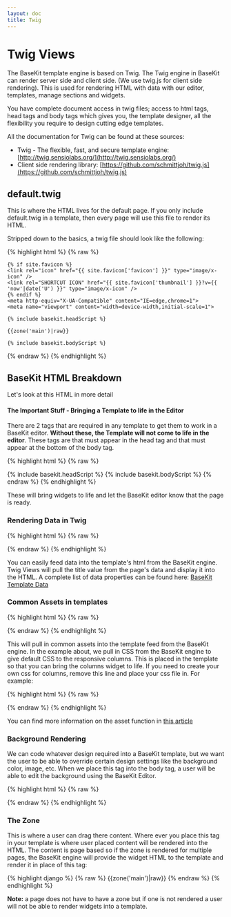 ```yaml
---
layout: doc
title: Twig
---
```


# Twig Views

The BaseKit template engine is based on Twig. The Twig engine in BaseKit can render server side and client side. (We use twig.js for client side rendering). This is used for rendering HTML with data with our editor, templates, manage sections and widgets.

You have complete document access in twig files; access to html tags, head tags and body tags which gives you, the template designer, all the flexibility you require to design cutting edge templates.

All the documentation for Twig can be found at these sources:

* Twig - The flexible, fast, and secure template engine: [http://twig.sensiolabs.org/](http://twig.sensiolabs.org/)
* Client side rendering library: [https://github.com/schmittjoh/twig.js](https://github.com/schmittjoh/twig.js)

## default.twig

This is where the HTML lives for the default page. If you only include default.twig in a template, then every page will use this file to render its HTML.

Stripped down to the basics, a twig file should look like the following:

{% highlight html %}
{% raw %}
<!doctype html>
<html>
  <head>
    <meta charset="utf-8" />
    <title>{{ page.title }}</title>
    <meta name="keywords" content="{{ page.keywords }}" />
    <meta name="description" content="{{ page.description }}" />
    <meta http-equiv="content-language" content="{{ page.seoLang }}" />
  
    {% if site.favicon %}
    <link rel="icon" href="{{ site.favicon['favicon'] }}" type="image/x-icon" />
    <link rel="SHORTCUT ICON" href="{{ site.favicon['thumbnail'] }}?v={{ 'now'|date('U') }}" type="image/x-icon" />
    {% endif %}
    <meta http-equiv="X-UA-Compatible" content="IE=edge,chrome=1">
    <meta name="viewport" content="width=device-width,initial-scale=1">
  
    {% include basekit.headScript %}
  </head>
  <body class="{{ page.backgroundClass }}">
  
    {{zone('main')|raw}}
  
    {% include basekit.bodyScript %}
  </body>
</html>
{% endraw %}
{% endhighlight %}

## BaseKit HTML Breakdown

Let's look at this HTML in more detail

#### The Important Stuff - Bringing a Template to life in the Editor

There are 2 tags that are required in any template to get them to work in a BaseKit editor. **Without these, the Template will not come to life in the editor**. These tags are that must appear in the head tag and that must appear at the bottom of the body tag.

{% highlight html %}
{% raw %}
<!doctype html>
<html>
  <head>
    {% include basekit.headScript %}
  </head>
  <body>
    {% include basekit.bodyScript %}
  </body>
</html>
{% endraw %}
{% endhighlight %}

These will bring widgets to life and let the BaseKit editor know that the page is ready.

### Rendering Data in Twig

{% highlight html %}
{% raw %}
  <title>{{ page.title }}</title>
{% endraw %}
{% endhighlight %}

You can easily feed data into the template's html from the BaseKit engine. Twig Views will pull the title value from the page's data and display it into the HTML. A complete list of data properties can be found here: [BaseKit Template Data](/data/)


### Common Assets in templates

{% highlight html %}
{% raw %}
  <link rel="stylesheet" href="//{/{{env.assetDomain}}/templates/common/responsive-columns.css" />
{% endraw %}
{% endhighlight %}

This will pull in common assets into the template feed from the BaseKit engine. In the example about, we pull in CSS from the BaseKit engine to give default CSS to the responsive columns. This is placed in the template so that you can bring the columns widget to life. If you need to create your own css for columns, remove this line and place your css file in. For example:

{% highlight html %}
{% raw %}
  <link rel="stylesheet" href="{{asset('/css/responsive-columns.css')}}" />
{% endraw %}
{% endhighlight %}

You can find more information on the asset function in [this article](/templating/assets/#asset--image-functions/)

### Background Rendering

We can code whatever design required into a BaseKit template, but we want the user to be able to override certain design settings like the background color, image, etc. When we place this tag into the body tag, a user will be able to edit the background using the BaseKit Editor.

{% highlight html %}
{% raw %}
  <body class="{{ page.backgroundClass }}">
{% endraw %}
{% endhighlight %}

### The Zone

This is where a user can drag there content. Where ever you place this tag in your template is where user placed content will be rendered into the HTML. The content is page based so if the zone is rendered for multiple pages, the BaseKit engine will provide the widget HTML to the template and render it in place of this tag:

{% highlight django %}
{% raw %}
  {{zone('main')|raw}}
{% endraw %}
{% endhighlight %}

**Note:** a page does not have to have a zone but if one is not rendered a user will not be able to render widgets into a template.